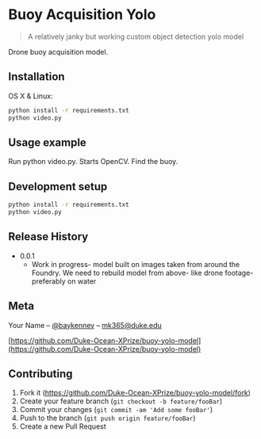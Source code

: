 # Buoy Acquisition Yolo
> A relatively janky but working custom object detection yolo model


Drone buoy acquisition model. 

## Installation

OS X & Linux:

```sh
python install -r requirements.txt
python video.py
```

## Usage example

Run python video.py. Starts OpenCV. Find the buoy. 

## Development setup

```sh
python install -r requirements.txt
python video.py
```

## Release History

* 0.0.1
    * Work in progress- model built on images taken from around the Foundry. We need to rebuild model from above- like drone footage- preferably on water

## Meta

Your Name – [@baykenney](https://twitter.com/baykenney) – mk365@duke.edu

[https://github.com/Duke-Ocean-XPrize/buoy-yolo-model](https://github.com/Duke-Ocean-XPrize/buoy-yolo-model)

## Contributing

1. Fork it (<https://github.com/Duke-Ocean-XPrize/buoy-yolo-model/fork>)
2. Create your feature branch (`git checkout -b feature/fooBar`)
3. Commit your changes (`git commit -am 'Add some fooBar'`)
4. Push to the branch (`git push origin feature/fooBar`)
5. Create a new Pull Request


